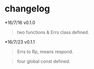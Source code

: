 # changelog

*16/7/16 v0.1.0  

> two functions & Errs class defined.  

*16/7/23 v0.1.1  

> Errs to Rp, means respond.

> four global const defined.  
